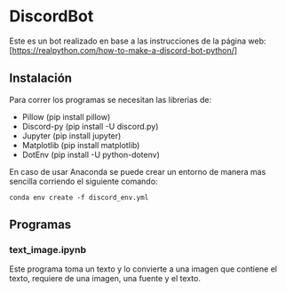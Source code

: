 # DiscordBot
Este es un bot realizado en base a las instrucciones de la página web:
[https://realpython.com/how-to-make-a-discord-bot-python/]

## Instalación
Para correr los programas se necesitan las librerias de:
- Pillow (pip install pillow)
- Discord-py (pip install -U discord.py)
- Jupyter (pip install jupyter)
- Matplotlib (pip install matplotlib)
- DotEnv (pip install -U python-dotenv)

En caso de usar Anaconda se puede crear un entorno de manera mas sencilla corriendo el siguiente comando:
```
conda env create -f discord_env.yml
```
## Programas
### text_image.ipynb
Este programa toma un texto y lo convierte a una imagen que contiene el texto, requiere de una imagen, una fuente y el texto.
